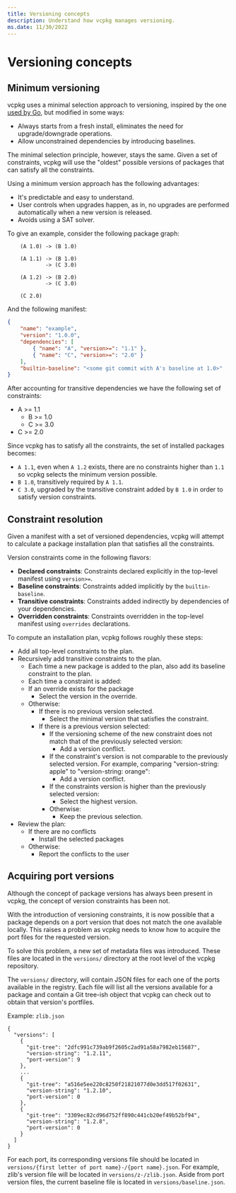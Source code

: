 ```yaml
---
title: Versioning concepts
description: Understand how vcpkg manages versioning.
ms.date: 11/30/2022
---
```

# Versioning concepts

## Minimum versioning

vcpkg uses a minimal selection approach to versioning, inspired by the one [used by Go](https://research.swtch.com/vgo-mvs), but modified in some ways:

- Always starts from a fresh install, eliminates the need for upgrade/downgrade operations.
- Allow unconstrained dependencies by introducing baselines.

The minimal selection principle, however, stays the same. Given a set of constraints, vcpkg will use the "oldest" possible versions of packages that can satisfy all the constraints.

Using a minimum version approach has the following advantages:

- It's predictable and easy to understand.
- User controls when upgrades happen, as in, no upgrades are performed automatically when a new version is released.
- Avoids using a SAT solver.

To give an example, consider the following package graph:

```
    (A 1.0) -> (B 1.0)

    (A 1.1) -> (B 1.0) 
            -> (C 3.0) 

    (A 1.2) -> (B 2.0)
            -> (C 3.0)

    (C 2.0)
```

And the following manifest:

```json
{
    "name": "example",
    "version": "1.0.0",
    "dependencies": [ 
        { "name": "A", "version>=": "1.1" },
        { "name": "C", "version>=": "2.0" }
    ], 
    "builtin-baseline": "<some git commit with A's baseline at 1.0>"
}
```

After accounting for transitive dependencies we have the following set of constraints:

- A >= 1.1
  - B >= 1.0
  - C >= 3.0
- C >= 2.0

Since vcpkg has to satisfy all the constraints, the set of installed packages becomes:

- `A 1.1`, even when `A 1.2` exists, there are no constraints higher than `1.1` so vcpkg selects the minimum version possible.
- `B 1.0`, transitively required by `A 1.1`.
- `C 3.0`, upgraded by the transitive constraint added by `B 1.0` in order to satisfy version constraints.

## Constraint resolution

Given a manifest with a set of versioned dependencies, vcpkg will attempt to calculate a package installation plan that satisfies all the constraints.

Version constraints come in the following flavors:

- **Declared constraints**: Constraints declared explicitly in the top-level manifest using `version>=`.
- **Baseline constraints**: Constraints added implicitly by the `builtin-baseline`.
- **Transitive constraints**: Constraints added indirectly by dependencies of your dependencies.
- **Overridden constraints**: Constraints overridden in the top-level manifest using `overrides` declarations.

To compute an installation plan, vcpkg follows roughly these steps:

- Add all top-level constraints to the plan.
- Recursively add transitive constraints to the plan.
  - Each time a new package is added to the plan, also add its baseline constraint to the plan.
  - Each time a constraint is added:
  - If an override exists for the package
    - Select the version in the override.
  - Otherwise:
    - If there is no previous version selected. 
      - Select the minimal version that satisfies the constraint.
    - If there is a previous version selected:
      - If the versioning scheme of the new constraint does not match that of the previously selected version:
        - Add a version conflict.
      - If the constraint's version is not comparable to the previously selected version. For example, comparing "version-string: apple" to "version-string: orange":
        - Add a version conflict.
      - If the constraints version is higher than the previously selected version:
        - Select the highest version.
      - Otherwise:
        - Keep the previous selection.
- Review the plan:
  - If there are no conflicts
    - Install the selected packages
  - Otherwise:
    - Report the conflicts to the user

## <a name="acquiring-port-version"></a> Acquiring port versions

Although the concept of package versions has always been present in vcpkg, the concept of version constraints has been not.

With the introduction of versioning constraints, it is now possible that a package depends on a port version that does not match the one available locally. This raises a problem as vcpkg needs to know how to acquire the port files for the requested version.

To solve this problem, a new set of metadata files was introduced. These files are located in the `versions/` directory at the root level of the vcpkg repository.

The `versions/` directory, will contain JSON files for each one of the ports available in the registry. Each file will list all the versions available for a package and contain a Git tree-ish object that vcpkg can check out to obtain that version's portfiles.

Example: `zlib.json`

```
{
  "versions": [
    {
      "git-tree": "2dfc991c739ab9f2605c2ad91a58a7982eb15687",
      "version-string": "1.2.11",
      "port-version": 9
    },
    ...
    {
      "git-tree": "a516e5ee220c8250f21821077d0e3dd517f02631",
      "version-string": "1.2.10",
      "port-version": 0
    },
    {
      "git-tree": "3309ec82cd96d752ff890c441cb20ef49b52bf94",
      "version-string": "1.2.8",
      "port-version": 0
    }
  ]
}
```

For each port, its corresponding versions file should be located in `versions/{first letter of port name}-/{port name}.json`. For example, zlib's version file will be located in `versions/z-/zlib.json`. Aside from port version files, the current baseline file is located in `versions/baseline.json`.


